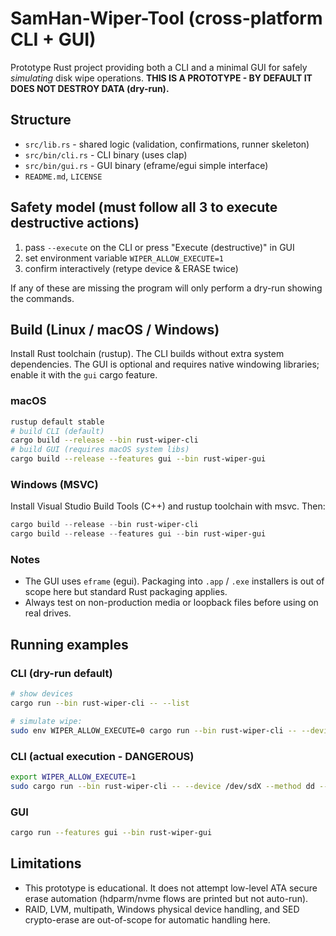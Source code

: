 # SamHan-Wiper-Tool (cross-platform CLI + GUI)

Prototype Rust project providing both a CLI and a minimal GUI for safely *simulating* disk wipe operations.
**THIS IS A PROTOTYPE - BY DEFAULT IT DOES NOT DESTROY DATA (dry-run).**

## Structure

- `src/lib.rs` - shared logic (validation, confirmations, runner skeleton)
- `src/bin/cli.rs` - CLI binary (uses clap)
- `src/bin/gui.rs` - GUI binary (eframe/egui simple interface)
- `README.md`, `LICENSE`

## Safety model (must follow all 3 to execute destructive actions)
1. pass `--execute` on the CLI or press "Execute (destructive)" in GUI
2. set environment variable `WIPER_ALLOW_EXECUTE=1`
3. confirm interactively (retype device & ERASE twice)

If any of these are missing the program will only perform a dry-run showing the commands.

## Build (Linux / macOS / Windows)
Install Rust toolchain (rustup). The CLI builds without extra system dependencies. The GUI is optional and requires native windowing libraries; enable it with the `gui` cargo feature.

### macOS
```bash
rustup default stable
# build CLI (default)
cargo build --release --bin rust-wiper-cli
# build GUI (requires macOS system libs)
cargo build --release --features gui --bin rust-wiper-gui
```

### Windows (MSVC)
Install Visual Studio Build Tools (C++) and rustup toolchain with msvc. Then:
```powershell
cargo build --release --bin rust-wiper-cli
cargo build --release --features gui --bin rust-wiper-gui
```

### Notes
- The GUI uses `eframe` (egui). Packaging into `.app` / `.exe` installers is out of scope here but standard Rust packaging applies.
- Always test on non-production media or loopback files before using on real drives.

## Running examples

### CLI (dry-run default)
```bash
# show devices
cargo run --bin rust-wiper-cli -- --list

# simulate wipe:
sudo env WIPER_ALLOW_EXECUTE=0 cargo run --bin rust-wiper-cli -- --device /dev/sdX --method dd --passes 1
```

### CLI (actual execution - DANGEROUS)
```bash
export WIPER_ALLOW_EXECUTE=1
sudo cargo run --bin rust-wiper-cli -- --device /dev/sdX --method dd --passes 1 --execute
```

### GUI
```bash
cargo run --features gui --bin rust-wiper-gui
```

## Limitations
- This prototype is educational. It does not attempt low-level ATA secure erase automation (hdparm/nvme flows are printed but not auto-run).
- RAID, LVM, multipath, Windows physical device handling, and SED crypto-erase are out-of-scope for automatic handling here.
